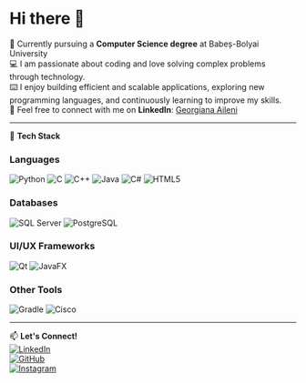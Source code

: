 # Hi there 👋

🌱 Currently pursuing a **Computer Science degree** at Babeș-Bolyai University  
💻 I am passionate about coding and love solving complex problems through technology.  
⌨️ I enjoy building efficient and scalable applications, exploring new programming languages, and continuously learning to
improve my skills.  
💼 Feel free to connect with me on **LinkedIn**: [Georgiana Aileni](https://www.linkedin.com/in/georgiana-aileni-23b858332/?trk=opento_sprofile_topcard)

---

🚀 **Tech Stack**

### Languages  
![Python](https://img.shields.io/badge/-Python-3776AB?style=flat-square&logo=python&logoColor=white)
![C](https://img.shields.io/badge/-C-00599C?style=flat-square&logo=c&logoColor=white)
![C++](https://img.shields.io/badge/-C++-00599C?style=flat-square&logo=c%2B%2B&logoColor=white)
![Java](https://img.shields.io/badge/-Java-007396?style=flat-square&logo=java)
![C#](https://img.shields.io/badge/-C%23-239120?style=flat-square&logo=c-sharp)
![HTML5](https://img.shields.io/badge/-HTML5-E34F26?style=flat-square&logo=html5&logoColor=white)


### Databases  
![SQL Server](https://img.shields.io/badge/-SQL%20Server-CC2927?style=flat-square&logo=microsoft-sql-server&logoColor=white)
![PostgreSQL](https://img.shields.io/badge/-PostgreSQL-336791?style=flat-square&logo=postgresql&logoColor=white)

### UI/UX Frameworks  
![Qt](https://img.shields.io/badge/-Qt-41CD52?style=flat-square&logo=qt&logoColor=white)
![JavaFX](https://img.shields.io/badge/-JavaFX-00979D?style=flat-square&logo=java&logoColor=white)

### Other Tools  
![Gradle](https://img.shields.io/badge/-Gradle-02303A?style=flat-square&logo=gradle)
![Cisco](https://img.shields.io/badge/-Cisco-1BA0D7?style=flat-square&logo=cisco&logoColor=white)

---

📫 **Let's Connect!**  
[![LinkedIn](https://img.shields.io/badge/-LinkedIn-0077B5?style=flat-square&logo=linkedin&logoColor=white)](https://www.linkedin.com/in/georgiana-aileni-23b858332/?trk=opento_sprofile_topcard)  
[![GitHub](https://img.shields.io/badge/-GitHub-181717?style=flat-square&logo=github)](https://github.com/ailenigeorgiana27)  
[![Instagram](https://img.shields.io/badge/-Instagram-E4405F?style=flat-square&logo=instagram&logoColor=white)](https://www.instagram.com/georgi_aileni/)
